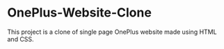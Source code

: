 # OnePlus-Website-Clone
This project is a clone of single page OnePlus website made using HTML and CSS.
